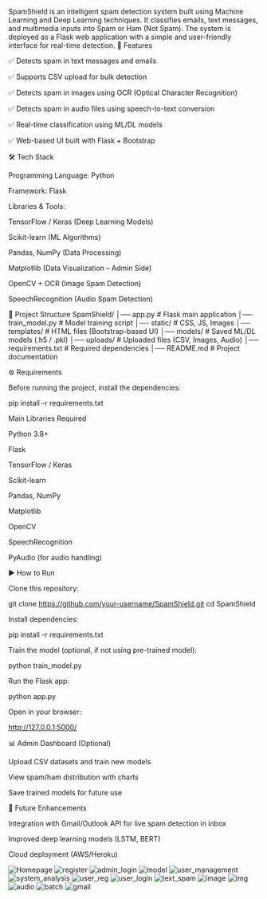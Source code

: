 SpamShield is an intelligent spam detection system built using Machine Learning and Deep Learning techniques. It classifies emails, text messages, and multimedia inputs into Spam or Ham (Not Spam). The system is deployed as a Flask web application with a simple and user-friendly interface for real-time detection.
🚀 Features

✅ Detects spam in text messages and emails

✅ Supports CSV upload for bulk detection

✅ Detects spam in images using OCR (Optical Character Recognition)

✅ Detects spam in audio files using speech-to-text conversion

✅ Real-time classification using ML/DL models

✅ Web-based UI built with Flask + Bootstrap

🛠️ Tech Stack

Programming Language: Python

Framework: Flask

Libraries & Tools:

TensorFlow / Keras (Deep Learning Models)

Scikit-learn (ML Algorithms)

Pandas, NumPy (Data Processing)

Matplotlib (Data Visualization – Admin Side)

OpenCV + OCR (Image Spam Detection)

SpeechRecognition (Audio Spam Detection)

📂 Project Structure
SpamShield/
│── app.py                # Flask main application
│── train_model.py        # Model training script
│── static/               # CSS, JS, Images
│── templates/            # HTML files (Bootstrap-based UI)
│── models/               # Saved ML/DL models (.h5 / .pkl)
│── uploads/              # Uploaded files (CSV, Images, Audio)
│── requirements.txt      # Required dependencies
│── README.md             # Project documentation

⚙️ Requirements

Before running the project, install the dependencies:

pip install -r requirements.txt

Main Libraries Required

Python 3.8+

Flask

TensorFlow / Keras

Scikit-learn

Pandas, NumPy

Matplotlib

OpenCV

SpeechRecognition

PyAudio (for audio handling)

▶️ How to Run

Clone this repository:

git clone https://github.com/your-username/SpamShield.git
cd SpamShield


Install dependencies:

pip install -r requirements.txt


Train the model (optional, if not using pre-trained model):

python train_model.py


Run the Flask app:

python app.py


Open in your browser:

http://127.0.0.1:5000/

📊 Admin Dashboard (Optional)

Upload CSV datasets and train new models

View spam/ham distribution with charts

Save trained models for future use

📌 Future Enhancements

Integration with Gmail/Outlook API for live spam detection in inbox

Improved deep learning models (LSTM, BERT)

Cloud deployment (AWS/Heroku)



![Homepage](https://github.com/latha-shree/SpamShield/blob/main/Homepage.png)
![register](https://github.com/latha-shree/SpamShield/blob/main/register.png)
![admin_login](https://github.com/latha-shree/SpamShield/blob/main/admin_login.png)
![model](https://github.com/latha-shree/SpamShield/blob/main/model.png)
![user_management](https://github.com/latha-shree/SpamShield/blob/main/user_management.png)
![system_analysis](https://github.com/latha-shree/SpamShield/blob/main/systen_analystcs.png)
![user_reg](https://github.com/latha-shree/SpamShield/blob/main/reg.png)
![user_login](https://github.com/latha-shree/SpamShield/blob/main/user_login.png)
![text_spam](https://github.com/latha-shree/SpamShield/blob/main/text_spam.png)
![image](https://github.com/latha-shree/SpamShield/blob/main/image_spam.png)
![img](https://github.com/latha-shree/SpamShield/blob/main/image-result.png)
![audio](https://github.com/latha-shree/SpamShield/blob/main/audio_spam.png)
![batch](https://github.com/latha-shree/SpamShield/blob/main/batch.png)
![gmail](https://github.com/latha-shree/SpamShield/blob/main/gmail_conn.png)
